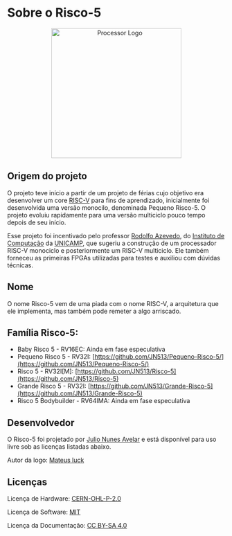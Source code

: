 # Sobre o Risco-5

<p align="center">
<img src="../imgs/risco5.jpeg" alt="Processor Logo" width="300px">
</p>


## Origem do projeto

O projeto teve início a partir de um projeto de férias cujo objetivo era desenvolver um core [RISC-V](https://riscv.org/) para fins de aprendizado, inicialmente foi desenvolvida uma versão monocilo, denominada Pequeno Risco-5. O projeto evoluiu rapidamente para uma versão multiciclo pouco tempo depois de seu início.

Esse projeto foi incentivado pelo professor [Rodolfo Azevedo](https://www.ic.unicamp.br/~rodolfo/), do [Instituto de Computação](https://www.ic.unicamp.br/) da [UNICAMP](http://www.unicamp.br/), que sugeriu a construção de um processador RISC-V monociclo e posteriormente um RISC-V multiciclo. Ele também forneceu as primeiras FPGAs utilizadas para testes e auxiliou com dúvidas técnicas.

## Nome

O nome Risco-5 vem de uma piada com o nome RISC-V, a arquitetura que ele implementa, mas também pode remeter a algo arriscado.

## Família Risco-5:

- Baby Risco 5 - RV16EC: Ainda em fase especulativa
- Pequeno Risco 5 - RV32I: [https://github.com/JN513/Pequeno-Risco-5/](https://github.com/JN513/Pequeno-Risco-5/)
- Risco 5 - RV32I[M]: [https://github.com/JN513/Risco-5](https://github.com/JN513/Risco-5)
- Grande Risco 5 - RV32I: [https://github.com/JN513/Grande-Risco-5](https://github.com/JN513/Grande-Risco-5)
- Risco 5 Bodybuilder - RV64IMA: Ainda em fase especulativa

## Desenvolvedor

O Risco-5 foi projetado por [Julio Nunes Avelar](https://github.com/JN513) e está disponível para uso livre sob as licenças listadas abaixo.

Autor da logo: [Mateus luck](https://www.instagram.com/mateusluck/)

## Licenças

Licença de Hardware: [CERN-OHL-P-2.0](https://github.com/JN513/Risco-5/blob/main/LICENSE)

Licença de Software: [MIT](https://github.com/JN513/Risco-5/blob/main/software/LICENSE-MIT)

Licença da Documentação: [CC BY-SA 4.0](https://github.com/JN513/Risco-5/blob/main/LICENSE-CC)